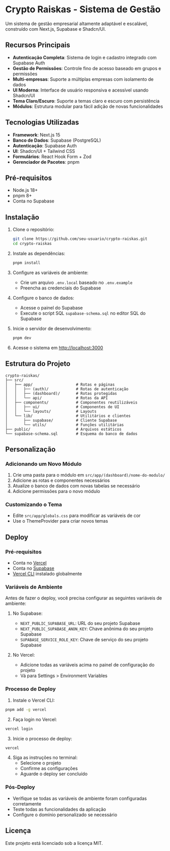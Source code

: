 # Crypto Raiskas - Sistema de Gestão

Um sistema de gestão empresarial altamente adaptável e escalável, construído com Next.js, Supabase e Shadcn/UI.

## Recursos Principais

- **Autenticação Completa**: Sistema de login e cadastro integrado com Supabase Auth
- **Gestão de Permissões**: Controle fino de acesso baseado em grupos e permissões
- **Multi-empresas**: Suporte a múltiplas empresas com isolamento de dados
- **UI Moderna**: Interface de usuário responsiva e acessível usando Shadcn/UI
- **Tema Claro/Escuro**: Suporte a temas claro e escuro com persistência
- **Módulos**: Estrutura modular para fácil adição de novas funcionalidades

## Tecnologias Utilizadas

- **Framework**: Next.js 15
- **Banco de Dados**: Supabase (PostgreSQL)
- **Autenticação**: Supabase Auth
- **UI**: Shadcn/UI + Tailwind CSS
- **Formulários**: React Hook Form + Zod
- **Gerenciador de Pacotes**: pnpm

## Pré-requisitos

- Node.js 18+
- pnpm 8+
- Conta no Supabase

## Instalação

1. Clone o repositório:
   ```bash
   git clone https://github.com/seu-usuario/crypto-raiskas.git
   cd crypto-raiskas
   ```

2. Instale as dependências:
   ```bash
   pnpm install
   ```

3. Configure as variáveis de ambiente:
   - Crie um arquivo `.env.local` baseado no `.env.example`
   - Preencha as credenciais do Supabase

4. Configure o banco de dados:
   - Acesse o painel do Supabase
   - Execute o script SQL `supabase-schema.sql` no editor SQL do Supabase

5. Inicie o servidor de desenvolvimento:
   ```bash
   pnpm dev
   ```

6. Acesse o sistema em [http://localhost:3000](http://localhost:3000)

## Estrutura do Projeto

```
crypto-raiskas/
├── src/
│   ├── app/                   # Rotas e páginas
│   │   ├── (auth)/            # Rotas de autenticação
│   │   ├── (dashboard)/       # Rotas protegidas
│   │   └── api/               # Rotas da API
│   ├── components/            # Componentes reutilizáveis
│   │   ├── ui/                # Componentes de UI
│   │   └── layouts/           # Layouts
│   └── lib/                   # Utilitários e clientes
│       ├── supabase/          # Cliente Supabase
│       └── utils/             # Funções utilitárias
├── public/                    # Arquivos estáticos
└── supabase-schema.sql        # Esquema do banco de dados
```

## Personalização

### Adicionando um Novo Módulo

1. Crie uma pasta para o módulo em `src/app/(dashboard)/nome-do-modulo/`
2. Adicione as rotas e componentes necessários
3. Atualize o banco de dados com novas tabelas se necessário
4. Adicione permissões para o novo módulo

### Customizando o Tema

- Edite `src/app/globals.css` para modificar as variáveis de cor
- Use o ThemeProvider para criar novos temas

## Deploy

### Pré-requisitos
- Conta no [Vercel](https://vercel.com)
- Conta no [Supabase](https://supabase.com)
- [Vercel CLI](https://vercel.com/cli) instalado globalmente

### Variáveis de Ambiente
Antes de fazer o deploy, você precisa configurar as seguintes variáveis de ambiente:

1. No Supabase:
   - `NEXT_PUBLIC_SUPABASE_URL`: URL do seu projeto Supabase
   - `NEXT_PUBLIC_SUPABASE_ANON_KEY`: Chave anônima do seu projeto Supabase
   - `SUPABASE_SERVICE_ROLE_KEY`: Chave de serviço do seu projeto Supabase

2. No Vercel:
   - Adicione todas as variáveis acima no painel de configuração do projeto
   - Vá para Settings > Environment Variables

### Processo de Deploy

1. Instale o Vercel CLI:
```bash
pnpm add -g vercel
```

2. Faça login no Vercel:
```bash
vercel login
```

3. Inicie o processo de deploy:
```bash
vercel
```

4. Siga as instruções no terminal:
   - Selecione o projeto
   - Confirme as configurações
   - Aguarde o deploy ser concluído

### Pós-Deploy
- Verifique se todas as variáveis de ambiente foram configuradas corretamente
- Teste todas as funcionalidades da aplicação
- Configure o domínio personalizado se necessário

## Licença

Este projeto está licenciado sob a licença MIT.
